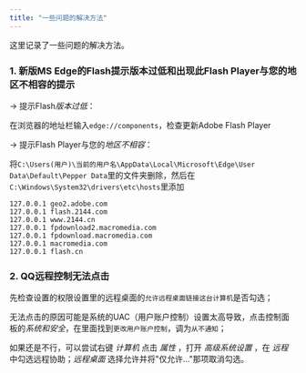 ```yaml
---
title: "一些问题的解决方法"
---
```


这里记录了一些问题的解决方法。

### 1. 新版MS Edge的Flash提示版本过低和出现此Flash Player与您的地区不相容的提示

→ 提示Flash*版本过低*：

在浏览器的地址栏输入`edge://components`，检查更新Adobe Flash Player

→ 提示Flash Player与您的*地区不相容*：

将`C:\Users(用户)\当前的用户名\AppData\Local\Microsoft\Edge\User Data\Default\Pepper Data`里的文件夹删除，然后在`C:\Windows\System32\drivers\etc\hosts`里添加

```hosts
127.0.0.1 geo2.adobe.com
127.0.0.1 flash.2144.com
127.0.0.1 www.2144.cn
127.0.0.1 fpdownload2.macromedia.com
127.0.0.1 fpdownload.macromedia.com
127.0.0.1 macromedia.com
127.0.0.1 flash.cn
```

### 2. QQ远程控制无法点击

先检查设置的权限设置里的远程桌面的`允许远程桌面链接这台计算机`是否勾选；

无法点击的原因可能是系统的UAC（用户账户控制）设置太高导致，点击控制面板的*系统和安全*，在里面找到`更改用户账户控制`，调为`从不通知`；

如果还是不行，可以尝试右键 *计算机* 点击 *属性* ，打开 *高级系统设置* ，在 *远程* 中勾选远程协助；*远程桌面* 选择允许并将"仅允许..."那项取消勾选。

